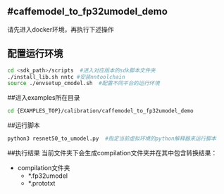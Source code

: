 #caffemodel_to_fp32umodel_demo
-----
请先进入docker环境，再执行下述操作
## 配置运行环境
```bash
cd <sdk_path>/scripts  #进入对应版本的sdk脚本文件夹
./install_lib.sh nntc #安装nntoolchain
source ./envsetup_cmodel.sh  #配置不同平台的运行环境
```
##进入examples所在目录
```bash
cd {EXAMPLES_TOP}/calibration/caffemodel_to_fp32umodel_demo
```
##运行脚本
```bash
python3 resnet50_to_umodel.py  #指定当前虚拟环境的python解释器来运行脚本
```
##执行结果
当前文件夹下会生成compilation文件夹并在其中包含转换结果：
- compilation文件夹
  - *.fp32umodel
  - *.prototxt
